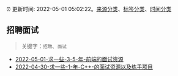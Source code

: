:alarm_clock: 更新时间: 2022-05-01 05:02:22。[来源分类](../README.md)、[标签分类](../TAGS.md)、[时间分类](../TIMELINE.md)

## 招聘面试


> 关键字：`招聘`、`面试`



- [2022-05-01-求一些-3-5-年-前端的面试资源](https://www.v2ex.com/t/850314) 
- [2022-04-30-求一些-1-年-C++-的面试资源以及练手项目](https://www.v2ex.com/t/850298) 